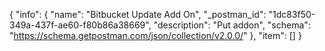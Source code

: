 {
  "info": {
    "name": "Bitbucket Update Add On",
    "_postman_id": "1dc83f50-349a-437f-ae60-f80b86a38669",
    "description": "Put addon",
    "schema": "https://schema.getpostman.com/json/collection/v2.0.0/"
  },
  "item": []
}
